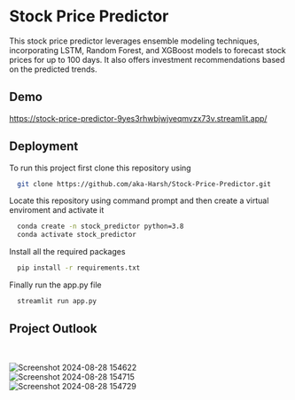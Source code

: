 # Stock Price Predictor

This stock price predictor leverages ensemble modeling techniques, incorporating LSTM, Random Forest, and XGBoost models to forecast stock prices for up to 100 days. It also offers investment recommendations based on the predicted trends.

## Demo

https://stock-price-predictor-9yes3rhwbjwjveqmvzx73v.streamlit.app/


## Deployment

To run this project first clone this repository using

```bash
  git clone https://github.com/aka-Harsh/Stock-Price-Predictor.git
```
Locate this repository using command prompt and then create a virtual enviroment and activate it

```bash
  conda create -n stock_predictor python=3.8
  conda activate stock_predictor
```
Install all the required packages 
```bash
  pip install -r requirements.txt
```
Finally run the app.py file
```bash
  streamlit run app.py
```

## Project Outlook
<br>

![Screenshot 2024-08-28 154622](https://github.com/user-attachments/assets/2e75af60-97f2-4c55-895a-f040cd371f4f) <br>
![Screenshot 2024-08-28 154715](https://github.com/user-attachments/assets/f26860fe-7e27-4600-9aaa-0d5f6f70baba) <br>
![Screenshot 2024-08-28 154729](https://github.com/user-attachments/assets/d9728a0c-848f-4e19-89f1-1308f924dad9)

